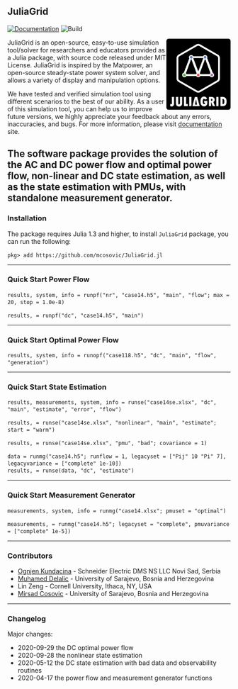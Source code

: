 ## JuliaGrid

[![Documentation][documentation-badge]][documentation] ![Build][build-badge]

<a href="https://mcosovic.github.io/JuliaGrid.jl/stable/"><img align="right" width="145" src="/docs/src/assets/logo2.png" /></a>

JuliaGrid is an open-source, easy-to-use simulation tool/solver for researchers and educators provided as a Julia package, with source code released under MIT License. JuliaGrid is inspired by the Matpower, an open-source steady-state power system solver, and allows a variety of display and manipulation options.

We have tested and verified simulation tool using different scenarios to the best of our ability. As a user of this simulation tool, you can help us to improve future versions, we highly appreciate your feedback about any errors, inaccuracies, and bugs. For more information, please visit [documentation][documentation] site.

The software package provides the solution of the AC and DC power flow and optimal power flow, non-linear and DC state estimation, as well as the state estimation with PMUs, with standalone measurement generator.
---

### Installation
The package requires Julia 1.3 and higher, to install `JuliaGrid` package, you can run the following:
```
pkg> add https://github.com/mcosovic/JuliaGrid.jl
```
---

### Quick Start Power Flow
```julia-repl
results, system, info = runpf("nr", "case14.h5", "main", "flow"; max = 20, stop = 1.0e-8)
```
```julia-repl
results, = runpf("dc", "case14.h5", "main")
```
---

### Quick Start Optimal Power Flow
```julia-repl
results, system, info = runopf("case118.h5", "dc", "main", "flow", "generation")
```
---

### Quick Start State Estimation
```julia-repl
results, measurements, system, info = runse("case14se.xlsx", "dc", "main", "estimate", "error", "flow")
```
```julia-repl
results, = runse("case14se.xlsx", "nonlinear", "main", "estimate"; start = "warm")
```
```julia-repl
results, = runse("case14se.xlsx", "pmu", "bad"; covariance = 1)
```
```julia-repl
data = runmg("case14.h5"; runflow = 1, legacyset = ["Pij" 10 "Pi" 7], legacyvariance = ["complete" 1e-10])
results, = runse(data, "dc", "estimate")
```
---

### Quick Start Measurement Generator
```julia-repl
measurements, system, info = runmg("case14.xlsx"; pmuset = "optimal")
```
```julia-repl
measurements, = runmg("case14.h5"; legacyset = "complete", pmuvariance = ["complete" 1e-5])
```
---

### Contributors
 - [Ognjen Kundacina][ognjen] - Schneider Electric DMS NS LLC Novi Sad, Serbia
 - [Muhamed Delalic][muhamed] - University of Sarajevo, Bosnia and Herzegovina
 - Lin Zeng - Cornell University, Ithaca, NY, USA
 - [Mirsad Cosovic][mirsad] - University of Sarajevo, Bosnia and Herzegovina
---

### Changelog
Major changes:
- 2020-09-29 the DC optimal power flow
- 2020-09-28 the nonlinear state estimation
- 2020-05-12 the DC state estimation with bad data and observability routines
- 2020-04-17 the power flow and measurement generator functions


[documentation-badge]: https://github.com/mcosovic/JuliaGrid.jl/workflows/Documentation/badge.svg
[build-badge]: https://github.com/mcosovic/JuliaGrid.jl/workflows/Build/badge.svg
[documentation]: https://mcosovic.github.io/JuliaGrid.jl/stable/
[mirsad]: https://www.linkedin.com/in/mirsad-cosovic-5a4972a9/
[ognjen]: https://www.linkedin.com/in/ognjen-kundacina-machine-learning-guy/
[muhamed]: https://www.linkedin.com/in/muhameddelalic/
